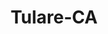---
title: Tulare-CA
slug: tulare-ca
f_state:
- cms/state/california.md
f_locations:
- cms/payday-loan/advance-america-1345.md
- cms/payday-loan/check-into-cash-11536.md
- cms/payday-loan/check-into-cash-11624.md
- cms/payday-loan/check-mart-chek-cashing-13789.md
- cms/payday-loan/money-mart-21370.md
- cms/payday-loan/moneygrams-21838.md
- cms/payday-loan/national-cash-advance-22472.md
- cms/payday-loan/r-r-payday-advance-25657.md
- cms/payday-loan/r-r-payday-advance-25659.md
- cms/payday-loan/west-coast-cash-28681.md
updated-on: '2024-05-30T13:41:28.615Z'
created-on: '2024-05-30T13:41:28.615Z'
published-on: '2024-05-30T13:54:32.469Z'
f_city: Tulare
layout: '[city].html'
tags: city
---
